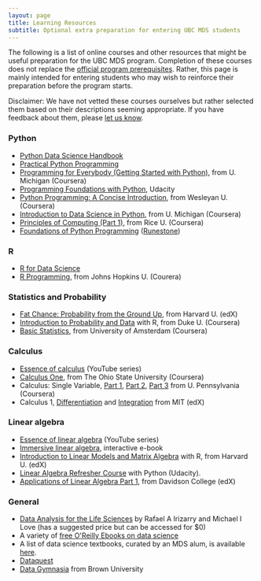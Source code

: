 ```yaml
---
layout: page
title: Learning Resources
subtitle: Optional extra preparation for entering UBC MDS students
---
```


The following is a list of online courses and other resources that might be useful preparation for the UBC MDS program. Completion of these courses
does not replace the [official program prerequisites](http://masterdatascience.science.ubc.ca/admissions). Rather, this page is
mainly intended for entering students who may wish to reinforce their preparation before the program starts.

Disclaimer: We have not vetted these courses ourselves but rather selected them based on their descriptions seeming appropriate. 
If you have feedback about them, please [let us know](http://masterdatascience.science.ubc.ca/contact-us).



### Python
- [Python Data Science Handbook](https://jakevdp.github.io/PythonDataScienceHandbook/)
- [Practical Python Programming](https://github.com/dabeaz-course/practical-python/blob/main/README.md)
- [Programming for Everybody (Getting Started with Python)](https://www.coursera.org/learn/python), from U. Michigan (Coursera)
- [Programming Foundations with Python](https://www.udacity.com/course/programming-foundations-with-python--ud036), Udacity
- [Python Programming: A Concise Introduction](https://www.coursera.org/learn/python-programming-introduction), from Wesleyan U. (Coursera)
- [Introduction to Data Science in Python](https://www.coursera.org/learn/python-data-analysis), from U. Michigan (Coursera)
- [Principles of Computing (Part 1)](https://www.coursera.org/learn/principles-of-computing-1), from Rice U. (Coursera)
- [Foundations of Python Programming](https://runestone.academy/runestone/books/published/fopp/index.html) ([Runestone](https://runestone.academy/))

### R
- [R for Data Science](https://r4ds.had.co.nz/)
- [R Programming](https://www.coursera.org/learn/r-programming), from Johns Hopkins U. (Courera)

### Statistics and Probability
- [Fat Chance: Probability from the Ground Up](https://www.edx.org/course/fat-chance-probability-ground-up-1), from Harvard U. (edX)
- [Introduction to Probability and Data](https://www.coursera.org/learn/probability-intro) with R, from Duke U. (Coursera)
- [Basic Statistics](https://www.coursera.org/learn/basic-statistics), from University of Amsterdam (Coursera)

### Calculus
- [Essence of calculus](https://www.youtube.com/watch?v=WUvTyaaNkzM&list=PLZHQObOWTQDMsr9K-rj53DwVRMYO3t5Yr) (YouTube series)
- [Calculus One](https://www.coursera.org/learn/calculus1), from The Ohio State University (Coursera)
- Calculus: Single Variable, [Part 1](https://www.coursera.org/learn/single-variable-calculus), [Part 2](https://www.coursera.org/learn/differentiation-calculus), [Part 3](https://www.coursera.org/learn/integration-calculus) from U. Pennsylvania (Coursera)
- Calculus 1, [Differentiation](https://www.edx.org/course/calculus-1a-differentiation-mitx-18-01-1x) and [Integration](https://www.edx.org/course/calculus-1b-integration-mitx-18-01-2x) from MIT (edX)

### Linear algebra
- [Essence of linear algebra](https://www.youtube.com/watch?v=kjBOesZCoqc&list=PLZHQObOWTQDPD3MizzM2xVFitgF8hE_ab) (YouTube series)
- [Immersive linear algebra](http://immersivemath.com/ila/index.html), interactive e-book
- [Introduction to Linear Models and Matrix Algebra](https://www.edx.org/course/introduction-linear-models-matrix-harvardx-ph525-2x-0) with R, from Harvard U. (edX)
- [Linear Algebra Refresher Course](https://www.udacity.com/course/linear-algebra-refresher-course--ud953) with Python (Udacity).
- [Applications of Linear Algebra Part 1](https://www.edx.org/course/applications-linear-algebra-part-1-davidsonx-d003x-1), from Davidson College (edX)

### General
- [Data Analysis for the Life Sciences](https://leanpub.com/dataanalysisforthelifesciences) by Rafael A Irizarry and Michael I Love (has a suggested price but can be accessed for $0)
- A variety of [free O'Reilly Ebooks on data science](http://www.oreilly.com/data/free/archive.html)
- A list of data science textbooks, curated by an MDS alum, is available [here](https://www.notion.so/virtuallibrary/Textbook-References-e8afb919d3454759a731bda6e06a442d).
- [Dataquest](https://www.dataquest.io/)
- [Data Gymnasia](https://mathigon.org/data-gymnasia) from Brown University
